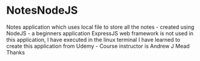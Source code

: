 # NotesNodeJS
Notes application which uses local file to store all the notes - created using NodeJS - a beginners application
ExpressJS web framework is not used in this application, I have executed in the linux terminal 
I have learned to create this application from Udemy - Course instructor is Andrew J Mead 
Thanks
